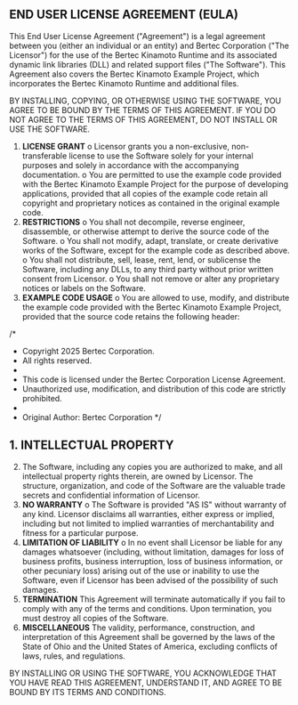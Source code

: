 ## END USER LICENSE AGREEMENT (EULA)

This End User License Agreement ("Agreement") is a legal agreement between you (either an
individual or an entity) and Bertec Corporation ("The Licensor") for the use of the Bertec Kinamoto
Runtime and its associated dynamic link libraries (DLL) and related support files ("The Software"). This
Agreement also covers the Bertec Kinamoto Example Project, which incorporates the Bertec Kinamoto
Runtime and additional files.

BY INSTALLING, COPYING, OR OTHERWISE USING THE SOFTWARE, YOU AGREE TO BE BOUND BY
THE TERMS OF THIS AGREEMENT. IF YOU DO NOT AGREE TO THE TERMS OF THIS AGREEMENT, DO
NOT INSTALL OR USE THE SOFTWARE.

1. **LICENSE GRANT**
    o Licensor grants you a non-exclusive, non-transferable license to use the Software
       solely for your internal purposes and solely in accordance with the accompanying
       documentation.
    o You are permitted to use the example code provided with the Bertec Kinamoto
       Example Project for the purpose of developing applications, provided that all copies of
       the example code retain all copyright and proprietary notices as contained in the
       original example code.
2. **RESTRICTIONS**
    o You shall not decompile, reverse engineer, disassemble, or otherwise attempt to
       derive the source code of the Software.
    o You shall not modify, adapt, translate, or create derivative works of the Software,
       except for the example code as described above.
    o You shall not distribute, sell, lease, rent, lend, or sublicense the Software, including any
       DLLs, to any third party without prior written consent from Licensor.
    o You shall not remove or alter any proprietary notices or labels on the Software.
3. **EXAMPLE CODE USAGE**
    o You are allowed to use, modify, and distribute the example code provided with the
       Bertec Kinamoto Example Project, provided that the source code retains the following
       header:

/*

- Copyright 2025 Bertec Corporation.
- All rights reserved.
-
- This code is licensed under the Bertec Corporation License Agreement.
- Unauthorized use, modification, and distribution of this code are strictly prohibited.
-
- Original Author: Bertec Corporation
    */

## 1. INTELLECTUAL PROPERTY


2. The Software, including any copies you are authorized to make, and all intellectual property
    rights therein, are owned by Licensor. The structure, organization, and code of the Software
    are the valuable trade secrets and confidential information of Licensor.
3. **NO WARRANTY**
    o The Software is provided "AS IS" without warranty of any kind. Licensor disclaims all
       warranties, either express or implied, including but not limited to implied warranties of
       merchantability and fitness for a particular purpose.
4. **LIMITATION OF LIABILITY**
    o In no event shall Licensor be liable for any damages whatsoever (including, without
       limitation, damages for loss of business profits, business interruption, loss of business
       information, or other pecuniary loss) arising out of the use or inability to use the
       Software, even if Licensor has been advised of the possibility of such damages.
5. **TERMINATION**
This Agreement will terminate automatically if you fail to comply with any of the terms and
conditions. Upon termination, you must destroy all copies of the Software.
6. **MISCELLANEOUS**
The validity, performance, construction, and interpretation of this Agreement shall be governed by
the laws of the State of Ohio and the United States of America, excluding conflicts of laws, rules,
and regulations.

BY INSTALLING OR USING THE SOFTWARE, YOU ACKNOWLEDGE THAT YOU HAVE READ THIS
AGREEMENT, UNDERSTAND IT, AND AGREE TO BE BOUND BY ITS TERMS AND CONDITIONS.


